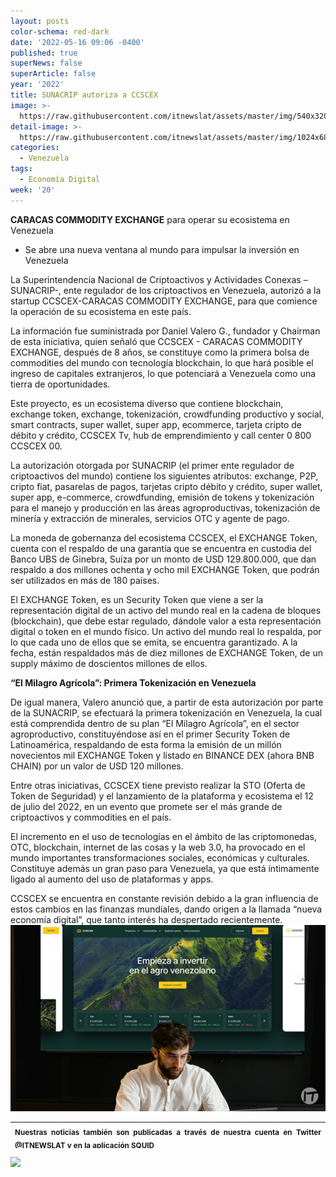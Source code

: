 ```yaml
---
layout: posts
color-schema: red-dark
date: '2022-05-16 09:06 -0400'
published: true
superNews: false
superArticle: false
year: '2022'
title: SUNACRIP autoriza a CCSCEX
image: >-
  https://raw.githubusercontent.com/itnewslat/assets/master/img/540x320/CARACAS-COMMODITY-EXCHANGE-p.jpg
detail-image: >-
  https://raw.githubusercontent.com/itnewslat/assets/master/img/1024x680/CARACAS-COMMODITY-EXCHANGE-g.jpg
categories:
  - Venezuela
tags:
  - Economía Digital
week: '20'
---
```

**CARACAS COMMODITY EXCHANGE** para operar su ecosistema en Venezuela

- Se abre una nueva ventana al mundo para impulsar la inversión en Venezuela

La Superintendencia Nacional de Criptoactivos y Actividades Conexas – SUNACRIP-, ente regulador de los criptoactivos en Venezuela, autorizó a la startup CCSCEX-CARACAS COMMODITY EXCHANGE, para que comience la operación de su ecosistema en este país. 

La información fue suministrada por Daniel Valero G., fundador y Chairman  de esta iniciativa, quien  señaló que CCSCEX - CARACAS COMMODITY EXCHANGE, después de 8 años, se constituye como la primera bolsa de commodities del mundo con tecnología blockchain, lo que hará posible  el ingreso de capitales extranjeros, lo que potenciará a Venezuela como una tierra de oportunidades. 

Este proyecto, es un ecosistema diverso que contiene blockchain, exchange token, exchange, tokenización, crowdfunding productivo y social,  smart contracts, super wallet, super app, ecommerce, tarjeta cripto de débito y crédito, CCSCEX Tv, hub de emprendimiento y call center 0 800 CCSCEX 00. 

La autorización otorgada por SUNACRIP (el primer ente regulador de criptoactivos del mundo) contiene los siguientes atributos: exchange, P2P, cripto fiat, pasarelas de pagos, tarjetas cripto débito y crédito, super wallet, super app, e-commerce, crowdfunding, emisión de tokens y tokenización para el manejo y producción en las áreas agroproductivas, tokenización de minería y extracción de minerales, servicios OTC y agente de pago.

La moneda de gobernanza del ecosistema CCSCEX, el EXCHANGE Token, cuenta con el respaldo de una garantía que se encuentra en custodia del Banco UBS de Ginebra, Suiza por un monto de USD 129.800.000, que dan respaldo a dos millones ochenta y ocho mil EXCHANGE Token, que podrán ser utilizados en más de 180 países.  

El EXCHANGE Token, es un Security Token que viene a ser la representación digital de un activo del mundo real en la cadena de bloques (blockchain), que debe estar regulado, dándole valor a esta representación digital o token en el mundo físico. Un activo del mundo real lo respalda, por lo que cada uno de ellos que se emita, se encuentra garantizado.  A la fecha,  están respaldados más de diez millones de EXCHANGE Token, de un supply máximo de doscientos millones de ellos.

**“El Milagro Agrícola”: Primera Tokenización en Venezuela**

De igual manera, Valero anunció que, a partir de esta autorización por parte de la SUNACRIP,  se efectuará la primera tokenización en Venezuela, la cual está comprendida dentro de su plan “El Milagro Agrícola”,  en el sector agroproductivo, constituyéndose así en el primer Security Token de Latinoamérica, respaldando de esta forma la emisión de un millón novecientos mil EXCHANGE Token y listado en  BINANCE DEX (ahora BNB CHAIN) por un valor de USD 120 millones. 

Entre otras iniciativas, CCSCEX tiene previsto realizar la STO (Oferta de Token de Seguridad) y el lanzamiento de la plataforma y ecosistema el 12 de julio del 2022, en un evento que promete ser el más grande de criptoactivos y commodities en el país.

El incremento en el uso de tecnologías en el ámbito de las criptomonedas, OTC, blockchain, internet de las cosas y la web 3.0,  ha provocado en el mundo importantes transformaciones sociales, económicas y culturales. Constituye además un gran paso para Venezuela, ya que está íntimamente ligado al aumento del uso de plataformas y apps. 

CCSCEX se encuentra en constante revisión debido a la gran influencia de estos cambios en las finanzas mundiales, dando origen a la llamada “nueva economía digital”, que tanto interés ha despertado recientemente.  
![](https://raw.githubusercontent.com/itnewslat/assets/master/img/540x320/CARACAS-COMMODITY-EXCHANGE-p.jpg)

<table style="height: 42px;" width="569">
<tbody>
<tr>
<td style="text-align: justify;"><sub><strong>Nuestras noticias también son publicadas a través de nuestra cuenta en Twitter <a href="https://twitter.com/itnewslat?lang=es">@ITNEWSLAT</a> y en la aplicación <a href="https://squidapp.co/en/">SQUID</a></strong></sub></td>
</tr>
</tbody>
</table>

<img src="https://tracker.metricool.com/c3po.jpg?hash=56f88a41e39ab42c063cc51676587a04"/>